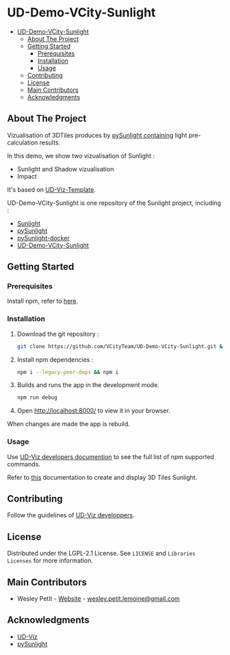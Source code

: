 # UD-Demo-VCity-Sunlight

<!-- TOC -->

- [UD-Demo-VCity-Sunlight](#ud-demo-vcity-sunlight)
  - [About The Project](#about-the-project)
  - [Getting Started](#getting-started)
    - [Prerequisites](#prerequisites)
    - [Installation](#installation)
    - [Usage](#usage)
  - [Contributing](#contributing)
  - [License](#license)
  - [Main Contributors](#main-contributors)
  - [Acknowledgments](#acknowledgments)

<!-- /TOC -->

## About The Project

Vizualisation of 3DTiles produces by [pySunlight containing](https://github.com/VCityTeam/pySunlight) light pre-calculation results.

In this demo, we show two vizualisation of Sunlight :

- Sunlight and Shadow vizualisation
- Impact

It's based on [UD-Viz-Template](https://github.com/VCityTeam/UD-Viz-Template).

UD-Demo-VCity-Sunlight is one repository of the Sunlight project, including :

- [Sunlight](https://github.com/VCityTeam/Sunlight)
- [pySunlight](https://github.com/VCityTeam/pySunlight)
- [pySunlight-docker](https://github.com/VCityTeam/pySunlight-docker)
- [UD-Demo-VCity-Sunlight](https://github.com/VCityTeam/UD-Demo-VCity-Sunlight)

## Getting Started

### Prerequisites

Install npm, refer to [here](https://github.com/VCityTeam/UD-SV/blob/master/Tools/ToolNpm.md).

### Installation

1. Download the git repository :

   ```bash
   git clone https://github.com/VCityTeam/UD-Demo-VCity-Sunlight.git && cd UD-Demo-VCity-Sunlight
   ```

2. Install npm dependencies :

   ```bash
   npm i --legacy-peer-deps && npm i
   ```

3. Builds and runs the app in the development mode.

   ```bash
   npm run debug
   ```

4. Open [http://localhost:8000/](http://localhost:8000/) to view it in your browser.

When changes are made the app is rebuild.

### Usage

Use [UD-Viz developers documention](https://github.com/VCityTeam/UD-Viz/blob/master/docs/static/Developers.md#npm-scripts) to see the full list of npm supported commands.

Refer to [this](docs/data-processing/REAME.md#data-processing) documentation to create and display 3D Tiles Sunlight.

## Contributing

Follow the guidelines of [UD-Viz developpers](https://github.com/VCityTeam/UD-Viz/blob/master/docs/static/Developers.md#developers).

## License

Distributed under the LGPL-2.1 License. See `LICENSE` and `Libraries Licenses` for more information.

## Main Contributors

- Wesley Petit - [Website](https://wesleypetit.fr/) - <wesley.petit.lemoine@gmail.com>

## Acknowledgments

- [UD-Viz](https://github.com/VCityTeam/UD-Viz)
- [pySunlight](https://github.com/VCityTeam/pySunlight)
